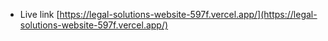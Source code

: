 - Live link [https://legal-solutions-website-597f.vercel.app/](https://legal-solutions-website-597f.vercel.app/)